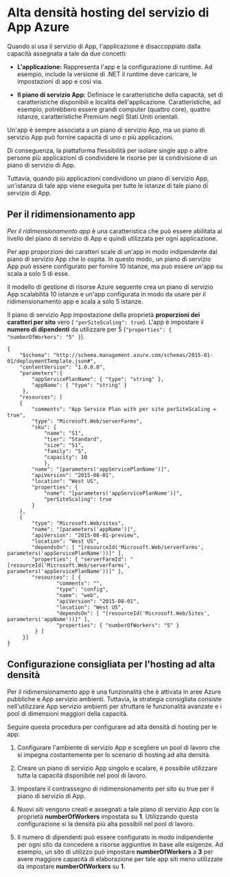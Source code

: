 <properties
    pageTitle="Alta densità hosting del servizio di App Azure | Microsoft Azure"
    description="Alta densità hosting del servizio di App Azure"
    authors="btardif"
    manager="wpickett"
    editor=""
    services="app-service\web"
    documentationCenter=""/>

<tags
    ms.service="app-service-web"
    ms.workload="web"
    ms.tgt_pltfrm="na"
    ms.devlang="multiple"
    ms.topic="article"
    ms.date="10/24/2016"
    ms.author="byvinyal"/>

# <a name="high-density-hosting-on-azure-app-service"></a>Alta densità hosting del servizio di App Azure

Quando si usa il servizio di App, l'applicazione è disaccoppiato dalla capacità assegnata a tale da due concetti:

- **L'applicazione:** Rappresenta l'app e la configurazione di runtime. Ad esempio, include la versione di .NET il runtime deve caricare, le impostazioni di app e così via.

- **Il piano di servizio App:** Definisce le caratteristiche della capacità, set di caratteristiche disponibili e località dell'applicazione. Caratteristiche, ad esempio, potrebbero essere grandi computer (quattro core), quattro istanze, caratteristiche Premium negli Stati Uniti orientali.

Un'app è sempre associata a un piano di servizio App, ma un piano di servizio App può fornire capacità di uno o più applicazioni.

Di conseguenza, la piattaforma flessibilità per isolare single app o altre persone più applicazioni di condividere le risorse per la condivisione di un piano di servizio di App.

Tuttavia, quando più applicazioni condividono un piano di servizio App, un'istanza di tale app viene eseguita per tutte le istanze di tale piano di servizio di App.

## <a name="per-app-scaling"></a>Per il ridimensionamento app
*Per il ridimensionamento app* è una caratteristica che può essere abilitata al livello del piano di servizio di App e quindi utilizzata per ogni applicazione.

Per app proporzioni dei caratteri scale di un'app in modo indipendente dal piano di servizio App che lo ospita. In questo modo, un piano di servizio App può essere configurato per fornire 10 istanze, ma può essere un'app su scala a solo 5 di esse.

Il modello di gestione di risorse Azure seguente crea un piano di servizio App scalabilità 10 istanze e un'app configurata in modo da usare per il ridimensionamento app e scala a solo 5 istanze.

Il piano di servizio App impostazione della proprietà **proporzioni dei caratteri per sito** vero ( `"perSiteScaling": true`). L'app è impostare il **numero di dipendenti** da utilizzare per 5 (`"properties": { "numberOfWorkers": "5" }`).

    {
        "$schema": "http://schema.management.azure.com/schemas/2015-01-01/deploymentTemplate.json#",
        "contentVersion": "1.0.0.0",
        "parameters":{
            "appServicePlanName": { "type": "string" },
            "appName": { "type": "string" }
         },
        "resources": [
        {
            "comments": "App Service Plan with per site perSiteScaling = true",
            "type": "Microsoft.Web/serverFarms",
            "sku": {
                "name": "S1",
                "tier": "Standard",
                "size": "S1",
                "family": "S",
                "capacity": 10
                },
            "name": "[parameters('appServicePlanName')]",
            "apiVersion": "2015-08-01",
            "location": "West US",
            "properties": {
                "name": "[parameters('appServicePlanName')]",
                "perSiteScaling": true
            }
        },
        {
            "type": "Microsoft.Web/sites",
            "name": "[parameters('appName')]",
            "apiVersion": "2015-08-01-preview",
            "location": "West US",
            "dependsOn": [ "[resourceId('Microsoft.Web/serverFarms', parameters('appServicePlanName'))]" ],
            "properties": { "serverFarmId": "[resourceId('Microsoft.Web/serverFarms', parameters('appServicePlanName'))]" },
            "resources": [ {
                    "comments": "",
                    "type": "config",
                    "name": "web",
                    "apiVersion": "2015-08-01",
                    "location": "West US",
                    "dependsOn": [ "[resourceId('Microsoft.Web/Sites', parameters('appName'))]" ],
                    "properties": { "numberOfWorkers": "5" }
             } ]
         }]
    }


## <a name="recommended-configuration-for-high-density-hosting"></a>Configurazione consigliata per l'hosting ad alta densità

Per il ridimensionamento app è una funzionalità che è attivata in aree Azure pubbliche e App servizio ambienti. Tuttavia, la strategia consigliata consiste nell'utilizzare App servizio ambienti per sfruttare le funzionalità avanzate e i pool di dimensioni maggiori della capacità.  

Seguire questa procedura per configurare ad alta densità di hosting per le app:

1. Configurare l'ambiente di servizio App e scegliere un pool di lavoro che si impegna costantemente per lo scenario di hosting ad alta densità.

1. Creare un piano di servizio App singolo e scalare, è possibile utilizzare tutta la capacità disponibile nel pool di lavoro.

1. Impostare il contrassegno di ridimensionamento per sito su true per il piano di servizio di App.

1. Nuovi siti vengono creati e assegnati a tale piano di servizio App con la proprietà **numberOfWorkers** impostata su **1**. Utilizzando questa configurazione si la densità più alta possibili nel pool di lavoro.

1. Il numero di dipendenti può essere configurato in modo indipendente per ogni sito da concedere a risorse aggiuntive in base alle esigenze. Ad esempio, un sito di utilizzo può impostare **numberOfWorkers** a **3** per avere maggiore capacità di elaborazione per tale app siti meno utilizzate da impostare **numberOfWorkers** su **1**.
